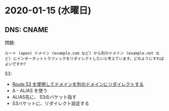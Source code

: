 # 2020-01-15 (水曜日)

## DNS: CNAME

問題:

    ルート (apex) ドメイン (example.com など) から別のドメイン (example.net など) にインターネットトラフィックをリダイレクトしたいと考えています。どのようにすればよいですか?

S3:

- [Route 53 を使用してドメインを別のドメインにリダイレクトする](https://aws.amazon.com/jp/premiumsupport/knowledge-center/redirect-domain-route-53/)
- A - ALIAS を使う
- ALIAS先に、 S3のバケット指す
- S3バケットに、リダイレクト設定する

